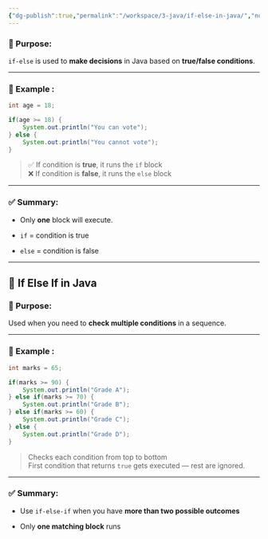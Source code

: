 ```yaml
---
{"dg-publish":true,"permalink":"/workspace/3-java/if-else-in-java/","noteIcon":""}
---
```


### 📌 Purpose:

`if-else` is used to **make decisions** in Java based on **true/false conditions**.

---

### 🧪 Example :

```java
int age = 18;

if(age >= 18) {
    System.out.println("You can vote");
} else {
    System.out.println("You cannot vote");
}
```

> ✅ If condition is **true**, it runs the `if` block  
> ❌ If condition is **false**, it runs the `else` block

---

### ✅ Summary:

- Only **one** block will execute.
    
- `if` = condition is true
    
- `else` = condition is false
    

---

## 🧭 **If Else If in Java**

### 📌 Purpose:

Used when you need to **check multiple conditions** in a sequence.

---

### 🧪 Example :

```java
int marks = 65;

if(marks >= 90) {
    System.out.println("Grade A");
} else if(marks >= 70) {
    System.out.println("Grade B");
} else if(marks >= 60) {
    System.out.println("Grade C");
} else {
    System.out.println("Grade D");
}
```

> Checks each condition from top to bottom  
> First condition that returns `true` gets executed — rest are ignored.

---

### ✅ Summary:

- Use `if-else-if` when you have **more than two possible outcomes**
    
- Only **one matching block** runs